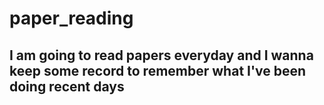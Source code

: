 # paper_reading
## I am going to read papers everyday and I wanna keep some record to remember what I've been doing recent days
